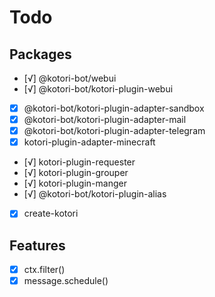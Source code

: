 # Todo

## Packages

- [√] @kotori-bot/webui
- [√] @kotori-bot/kotori-plugin-webui
- [x] @kotori-bot/kotori-plugin-adapter-sandbox
- [x] @kotori-bot/kotori-plugin-adapter-mail
- [x] @kotori-bot/kotori-plugin-adapter-telegram
- [x] kotori-plugin-adapter-minecraft
- [√] kotori-plugin-requester
- [√] kotori-plugin-grouper
- [√] kotori-plugin-manger
- [√] @kotori-bot/kotori-plugin-alias
- [x] create-kotori

## Features

- [x] ctx.filter()
- [x] message.schedule()
